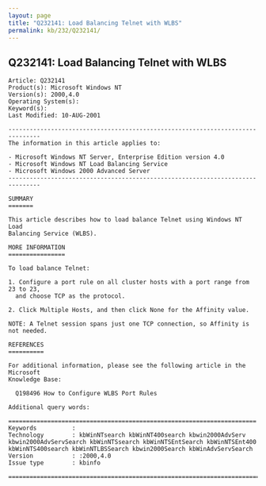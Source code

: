 ```yaml
---
layout: page
title: "Q232141: Load Balancing Telnet with WLBS"
permalink: kb/232/Q232141/
---
```


## Q232141: Load Balancing Telnet with WLBS

	Article: Q232141
	Product(s): Microsoft Windows NT
	Version(s): 2000,4.0
	Operating System(s): 
	Keyword(s): 
	Last Modified: 10-AUG-2001
	
	-------------------------------------------------------------------------------
	The information in this article applies to:
	
	- Microsoft Windows NT Server, Enterprise Edition version 4.0 
	- Microsoft Windows NT Load Balancing Service 
	- Microsoft Windows 2000 Advanced Server 
	-------------------------------------------------------------------------------
	
	SUMMARY
	=======
	
	This article describes how to load balance Telnet using Windows NT Load
	Balancing Service (WLBS).
	
	MORE INFORMATION
	================
	
	To load balance Telnet:
	
	1. Configure a port rule on all cluster hosts with a port range from 23 to 23,
	  and choose TCP as the protocol.
	
	2. Click Multiple Hosts, and then click None for the Affinity value.
	
	NOTE: A Telnet session spans just one TCP connection, so Affinity is not needed.
	
	REFERENCES
	==========
	
	For additional information, please see the following article in the Microsoft
	Knowledge Base:
	
	  Q198496 How to Configure WLBS Port Rules
	
	Additional query words:
	
	======================================================================
	Keywords          :  
	Technology        : kbWinNTsearch kbWinNT400search kbwin2000AdvServ kbwin2000AdvServSearch kbWinNTSsearch kbWinNTSEntSearch kbWinNTSEnt400 kbWinNTS400search kbWinNTLBSSearch kbwin2000Search kbWinAdvServSearch
	Version           : :2000,4.0
	Issue type        : kbinfo
	
	=============================================================================
	
